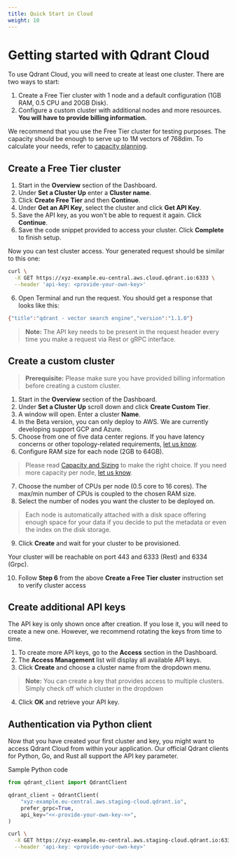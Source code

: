 ```yaml
---
title: Quick Start in Cloud
weight: 10
---
```


# Getting started with Qdrant Cloud

To use Qdrant Cloud, you will need to create at least one cluster. There are two ways to start:
1. Create a Free Tier cluster with 1 node and a default configuration (1GB RAM, 0.5 CPU and 20GB Disk).
2. Configure a custom cluster with additional nodes and more resources. **You will have to provide billing information.**

We recommend that you use the Free Tier cluster for testing purposes. The capacity should be enough to serve up to 1M vectors of 768dim. To calculate your needs, refer to [capacity planning](../cloud/capacity/). 

## Create a Free Tier cluster

1. Start in the **Overview** section of the Dashboard. 
2. Under **Set a Cluster Up** enter a **Cluster name**.
3. Click **Create Free Tier** and then **Continue**.
4. Under **Get an API Key**, select the cluster and click **Get API Key**.
5. Save the API key, as you won't be able to request it again. Click **Continue**. 
6. Save the code snippet provided to access your cluster. Click **Complete** to finish setup.

Now you can test cluster access. Your generated request should be similar to this one:

```bash
curl \
  -X GET https://xyz-example.eu-central.aws.cloud.qdrant.io:6333 \
  --header 'api-key: <provide-your-own-key>'
```
6. Open Terminal and run the request. You should get a response that looks like this:

```bash
{"title":"qdrant - vector search engine","version":"1.1.0"}
```
> **Note:** The API key needs to be present in the request header every time you make a request via Rest or gRPC interface.

## Create a custom cluster

> **Prerequisite:** Please make sure you have provided billing information before creating a custom cluster. 

1. Start in the **Overview** section of the Dashboard. 
2. Under **Set a Cluster Up** scroll down and click **Create Custom Tier**.
3. A window will open. Enter a cluster **Name**.
4. In the Beta version, you can only deploy to AWS. We are currently developing support GCP and Azure. 
5. Choose from one of five data center regions. If you have latency concerns or other topology-related requirements, [let us know](mailto:cloud@qdrant.io).
6. Configure RAM size for each node (2GB to 64GB). 
> Please read [Capacity and Sizing](https://qdrant.tech/documentation/cloud/capacity/) to make the right choice. If you need more capacity per node, [let us know](mailto:cloud@qdrant.io).
7. Choose the number of CPUs per node (0.5 core to 16 cores). The max/min number of CPUs is coupled to the chosen RAM size. 
8. Select the number of nodes you want the cluster to be deployed on. 
> Each node is automatically attached with a disk space offering enough space for your data if you decide to put the metadata or even the index on the disk storage.
9. Click **Create** and wait for your cluster to be provisioned.

Your cluster will be reachable on port 443 and 6333 (Rest) and 6334 (Grpc).

10. Follow **Step 6** from the above **Create a Free Tier cluster** instruction set to verify cluster access

## Create additional API keys

The API key is only shown once after creation. If you lose it, you will need to create a new one. 
However, we recommend rotating the keys from time to time.

1. To create more API keys, go to the **Access** section in the Dashboard.
2. The **Access Management** list will display all available API keys.
3. Click **Create** and choose a cluster name from the dropdown menu.
> **Note:** You can create a key that provides access to multiple clusters. Simply check off which cluster in the dropdown
4. Click **OK** and retrieve your API key. 

## Authentication via Python client

Now that you have created your first cluster and key, you might want to access Qdrant Cloud from within your application.
Our official Qdrant clients for Python, Go, and Rust all support the API key parameter. 

Sample Python code

```python
from qdrant_client import QdrantClient

qdrant_client = QdrantClient(
    "xyz-example.eu-central.aws.staging-cloud.qdrant.io", 
    prefer_grpc=True,
    api_key="<<-provide-your-own-key->>",
)
```

```bash
curl \
  -X GET https://xyz-example.eu-central.aws.staging-cloud.qdrant.io:6333 \
  --header 'api-key: <provide-your-own-key>'
```
